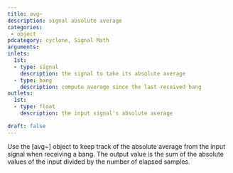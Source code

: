 ```yaml
---
title: avg~
description: signal absolute average
categories:
 - object
pdcategory: cyclone, Signal Math
arguments:
inlets:
  1st:
  - type: signal
    description: the signal to take its absolute average
  - type: bang
    description: compute average since the last received bang
outlets:
  1st:
  - type: float
    description: the input signal's absolute average

draft: false
---
```


Use the [avg~] object to keep track of the absolute average from the input signal when receiving a bang. The output value is the sum of the absolute values of the input divided by the number of elapsed samples.

